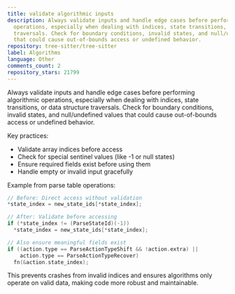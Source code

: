 ```yaml
---
title: validate algorithmic inputs
description: Always validate inputs and handle edge cases before performing algorithmic
  operations, especially when dealing with indices, state transitions, or data structure
  traversals. Check for boundary conditions, invalid states, and null/undefined values
  that could cause out-of-bounds access or undefined behavior.
repository: tree-sitter/tree-sitter
label: Algorithms
language: Other
comments_count: 2
repository_stars: 21799
---
```


Always validate inputs and handle edge cases before performing algorithmic operations, especially when dealing with indices, state transitions, or data structure traversals. Check for boundary conditions, invalid states, and null/undefined values that could cause out-of-bounds access or undefined behavior.

Key practices:
- Validate array indices before access
- Check for special sentinel values (like -1 or null states)
- Ensure required fields exist before using them
- Handle empty or invalid input gracefully

Example from parse table operations:
```cpp
// Before: Direct access without validation
*state_index = new_state_ids[*state_index];

// After: Validate before accessing
if (*state_index != (ParseStateId)(-1))
  *state_index = new_state_ids[*state_index];

// Also ensure meaningful fields exist
if ((action.type == ParseActionTypeShift && !action.extra) || 
    action.type == ParseActionTypeRecover)
  fn(&action.state_index);
```

This prevents crashes from invalid indices and ensures algorithms only operate on valid data, making code more robust and maintainable.